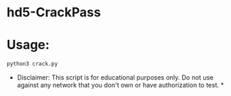 # hd5-CrackPass

# Usage:

```bash
python3 crack.py
```


* Disclaimer: This script is for educational purposes only.  Do not use against any network that you don't own or have authorization to test. *
